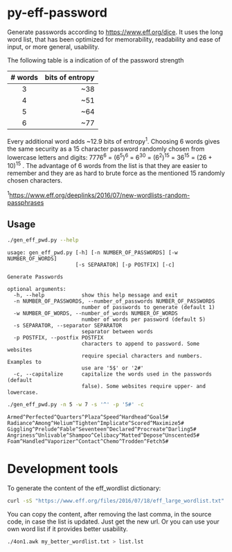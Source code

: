 # py-eff-password

Generate passwords according to https://www.eff.org/dice. It uses the long word list, that has been optimized for memorability, readability and ease of input, or more general, usability.

The following table is a indication of of the password strength

| # words | bits of entropy |
|:-------:|----------------:|
| 3 | ~38 |
| 4 | ~51 |
| 5 | ~64 |
| 6 | ~77 |

Every additional word adds ~12.9 bits of entropy<sup>1</sup>. 
Choosing 6 words gives the same security as a 15 character password randomly chosen from lowercase letters and digits: 7776<sup>6</sup> = (6<sup>5</sup>)<sup>6</sup> = 6<sup>30</sup> = (6<sup>2</sup>)<sup>15</sup> = 36<sup>15</sup> = (26 + 10)<sup>15</sup> <!-- $7776^6 = (6^5)^6 = 6^{30} = (6^2)^{15} = 36^{15} = (26 + 10)^{15}$ -->. The advantage of 6 words from the list is that they are easier to remember and they are as hard to brute force as the mentioned 15 randomly chosen characters.

<sup>1</sup>https://www.eff.org/deeplinks/2016/07/new-wordlists-random-passphrases

## Usage

```bash
./gen_eff_pwd.py --help
```

```plain
usage: gen_eff_pwd.py [-h] [-n NUMBER_OF_PASSWORDS] [-w NUMBER_OF_WORDS]
                      [-s SEPARATOR] [-p POSTFIX] [-c]

Generate Passwords

optional arguments:
  -h, --help            show this help message and exit
  -n NUMBER_OF_PASSWORDS, --number_of_passwords NUMBER_OF_PASSWORDS
                        number of passwords to generate (default 1)
  -w NUMBER_OF_WORDS, --number_of_words NUMBER_OF_WORDS
                        number of words per password (default 5)
  -s SEPARATOR, --separator SEPARATOR
                        separator between words
  -p POSTFIX, --postfix POSTFIX
                        characters to append to password. Some websites
                        require special characters and numbers. Examples to
                        use are '5$' or '2#'
  -c, --capitalize      capitalize the words used in the passwords (default
                        false). Some websites require upper- and lowercase.
```

```bash
./gen_eff_pwd.py -n 5 -w 7 -s '^' -p '5#' -c
```

```plain
Armed^Perfected^Quarters^Plaza^Speed^Hardhead^Goal5#
Radiance^Among^Helium^Tighten^Implicate^Scored^Maximize5#
Giggling^Prelude^Fable^Seventeen^Declared^Procreate^Darling5#
Angriness^Unlivable^Shampoo^Celibacy^Matted^Depose^Unscented5#
Foam^Handled^Vaporizer^Contact^Chemo^Trodden^Fetch5#
```

# Development tools

To generate the content of the eff_wordlist dictionary:

```bash
curl -sS "https://www.eff.org/files/2016/07/18/eff_large_wordlist.txt" | ./4on1.awk > list.lst
```

You can copy the content, after removing the last comma, in the source code, in case the list is updated. Just get the new url. Or you can use your own word list if it provides better usability.

```bash
./4on1.awk my_better_wordlist.txt > list.lst
```